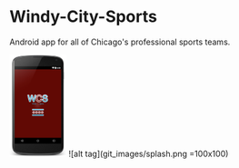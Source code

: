 # Windy-City-Sports
Android app for all of Chicago's professional sports teams.

<img src="git_images/splash.png" width="100" />
![alt tag](git_images/splash.png =100x100)
